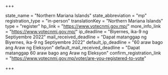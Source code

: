 +++

state_name = "Northern Mariana Islands"
state_abbreviation = "mp"
registration_type = "in-person"
translationKey = "Northern Mariana Islands"
type = "register"
hp_link = "https://www.votecnmi.gov.mp/"
more_info_link = "https://www.votecnmi.gov.mp/"
ip_deadline = "Biyernes, ika-9 ng Septiyembre 2022"
mail_received_deadline = "Dapat matanggap ng Biyernes, ika-9 ng Septiyembre 2022"
default_ip_deadline = "60 araw bago ang Araw ng Eleksyon"
default_mail_received_deadline = "Dapat matanggap 60 araw bago ang Araw ng Eleksyon"
confirm_registration_link = "https://www.votecnmi.gov.mp/voter/are-you-registered-to-vote"

+++